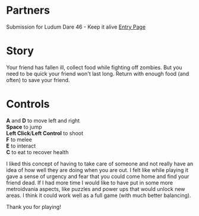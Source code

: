 # Partners
Submission for Ludum Dare 46 - Keep it alive
[Entry Page](https://ldjam.com/events/ludum-dare/46/partners)  

# Story
Your friend has fallen ill, collect food while fighting off zombies. But you need to be quick your friend won't last long. Return with enough food (and often) to save your friend.

# Controls
**A** and **D** to move left and right  
**Space** to jump  
**Left Click**/**Left Control** to shoot  
**F** to melee  
**E** to interact  
**C** to eat to recover health

I liked this concept of having to take care of someone and not really have an idea of how well they are doing when you are out. I felt like while playing it gave a sense of urgency and fear that you could come home and find your friend dead. If I had more time I would like to have put in some more metroidvania aspects, like puzzles and power ups that would unlock new areas. I think it could work well as a full game (with much better balancing).

Thank you for playing!
